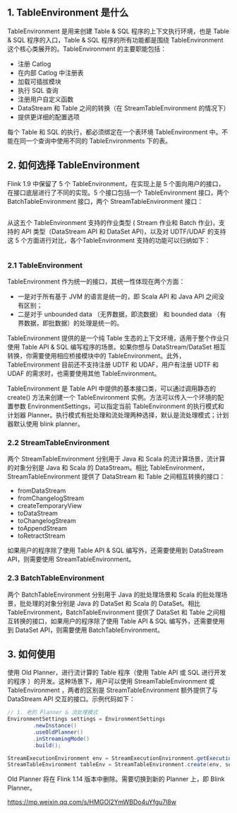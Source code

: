 ## 1. TableEnvironment 是什么

TableEnvironment 是用来创建 Table & SQL 程序的上下文执行环境，也是 Table & SQL 程序的入口，Table & SQL 程序的所有功能都是围绕 TableEnvironment 这个核心类展开的。TableEnvironment 的主要职能包括：
- 注册 Catlog
- 在内部 Catlog 中注册表
- 加载可插拔模块
- 执行 SQL 查询
- 注册用户自定义函数
- DataStream 和 Table 之间的转换（在 StreamTableEnvironment 的情况下）
- 提供更详细的配置选项

每个 Table 和 SQL 的执行，都必须绑定在一个表环境 TableEnvironment 中。不能在同一个查询中使用不同的 TableEnvironments 下的表。

## 2. 如何选择 TableEnvironment

Flink 1.9 中保留了 5 个 TableEnvironment，在实现上是 5 个面向用户的接口，在接口底层进行了不同的实现。5 个接口包括一个 TableEnvironment 接口，两个 BatchTableEnvironment 接口，两个 StreamTableEnvironment 接口：

![]()

从这五个 TableEnvironment 支持的作业类型 ( Stream 作业和 Batch 作业)，支持的 API 类型（DataStream API 和 DataSet API)，以及对 UDTF/UDAF 的支持这 5 个方面进行对比，各个TableEnvironment 支持的功能可以归纳如下：

![]()

### 2.1 TableEnvironment

TableEnvironment 作为统一的接口，其统一性体现在两个方面：
- 一是对于所有基于 JVM 的语言是统一的，即 Scala API 和 Java API 之间没有区别；
- 二是对于 unbounded data （无界数据，即流数据） 和 bounded data （有界数据，即批数据）的处理是统一的。

TableEnvironment 提供的是一个纯 Table 生态的上下文环境，适用于整个作业只使用 Table API & SQL 编写程序的场景。如果你想与 DataStream/DataSet 相互转换，你需要使用相应桥接模块中的 TableEnvironment。此外，TableEnvironment 目前还不支持注册 UDTF 和 UDAF，用户有注册 UDTF 和 UDAF 的需求时，也需要使用其他 TableEnvironment。

TableEnvironment 是 Table API 中提供的基本接口类，可以通过调用静态的 create() 方法来创建一个 TableEnvironment 实例。方法可以传入一个环境的配置参数 EnvironmentSettings，可以指定当前 TableEnvironment 的执行模式和计划器 Planner。执行模式有批处理和流处理两种选择，默认是流处理模式；计划器默认使用 blink planner。




### 2.2 StreamTableEnvironment

两个 StreamTableEnvironment 分别用于 Java 和 Scala 的流计算场景，流计算的对象分别是 Java 和 Scala 的 DataStream。相比 TableEnvironment，StreamTableEnvironment 提供了 DataStream 和 Table 之间相互转换的接口：
- fromDataStream
- fromChangelogStream
- createTemporaryView
- toDataStream
- toChangelogStream
- toAppendStream
- toRetractStream

如果用户的程序除了使用 Table API & SQL 编写外，还需要使用到 DataStream API，则需要使用 StreamTableEnvironment。    

### 2.3 BatchTableEnvironment

两个 BatchTableEnvironment 分别用于 Java 的批处理场景和 Scala 的批处理场景，批处理的对象分别是 Java 的 DataSet 和 Scala 的 DataSet。相比 TableEnvironment，BatchTableEnvironment 提供了 DataSet 和 Table 之间相互转换的接口，如果用户的程序除了使用 Table API & SQL 编写外，还需要使用到 DataSet API，则需要使用 BatchTableEnvironment。    

## 3. 如何使用

使用 Old Planner，进行流计算的 Table 程序（使用 Table API 或 SQL 进行开发的程序 ）的开发。这种场景下，用户可以使用 StreamTableEnvironment 或 TableEnvironment ，两者的区别是 StreamTableEnvironment 额外提供了与 DataStream API 交互的接口。示例代码如下：
```java
// 1. 老的 Planner & 流处理模式
EnvironmentSettings settings = EnvironmentSettings
        .newInstance()
        .useOldPlanner()
        .inStreamingMode()
        .build();

StreamExecutionEnvironment env = StreamExecutionEnvironment.getExecutionEnvironment();
StreamTableEnvironment tableEnv = StreamTableEnvironment.create(env, settings);
```

Old Planner 将在 Flink 1.14 版本中删除。需要切换到新的 Planner 上，即 Blink Planner。




https://mp.weixin.qq.com/s/HMGOl2YmWBDo4uYfgu7l8w
